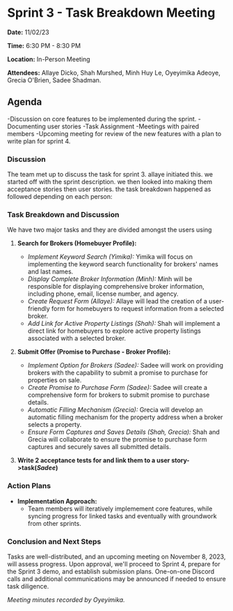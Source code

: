 # Sprint 3 - Task Breakdown Meeting

**Date:** 11/02/23

**Time:** 6:30 PM - 8:30 PM

**Location:** In-Person Meeting

**Attendees:** Allaye Dicko, Shah Murshed, Minh Huy Le, Oyeyimika Adeoye, Grecia O'Brien, Sadee Shadman.

## Agenda
-Discussion on core features to be implemented during the sprint.
-Documenting user stories
-Task Assignment
-Meetings with paired members 
-Upcoming meeting for review of the new features with a plan to write plan for sprint 4.

### Discussion
The team met up to discuss the task for sprint 3. allaye initiated this. we started off with the sprint description. we then looked into making them acceptance stories then user stories.  the task breakdown happened as followed depending on each person:

### Task Breakdown and Discussion
We have two major tasks and they are divided amongst the users using 
1. **Search for Brokers (Homebuyer Profile):**
   - *Implement Keyword Search (Yimika):* Yimika will focus on implementing the keyword search functionality for brokers' names and last names.
   - *Display Complete Broker Information (Minh):* Minh will be responsible for displaying comprehensive broker information, including phone, email, license number, and agency.
   - *Create Request Form (Allaye):* Allaye will lead the creation of a user-friendly form for homebuyers to request information from a selected broker.
   - *Add Link for Active Property Listings (Shah):* Shah will implement a direct link for homebuyers to explore active property listings associated with a selected broker.

2. **Submit Offer (Promise to Purchase - Broker Profile):**
   - *Implement Option for Brokers (Sadee):* Sadee will work on providing brokers with the capability to submit a promise to purchase for properties on sale.
   - *Create Promise to Purchase Form (Sadee):* Sadee will create a comprehensive form for brokers to submit promise to purchase details.
   - *Automatic Filling Mechanism (Grecia):* Grecia will develop an automatic filling mechanism for the property address when a broker selects a property.
   - *Ensure Form Captures and Saves Details (Shah, Grecia):* Shah and Grecia will collaborate to ensure the promise to purchase form captures and securely saves all submitted details.
     
3. **Write 2 acceptance tests for and link them to a user story->task(*Sadee*)**

### Action Plans

- **Implementation Approach:**
  - Team members will iteratively implemement core features, while syncing progress for linked tasks and eventually with groundwork from other sprints. 

### Conclusion and Next Steps

Tasks are well-distributed, and an upcoming meeting on November 8, 2023, will assess progress. Upon approval, we'll proceed to Sprint 4, prepare for the Sprint 3 demo, and establish submission plans. One-on-one Discord calls and additional communications may be announced if needed to ensure task diligence.


*Meeting minutes recorded by Oyeyimika.*
